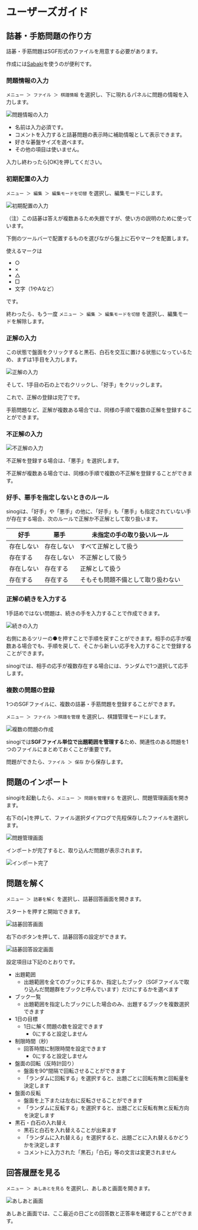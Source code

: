 ユーザーズガイド
==

## 詰碁・手筋問題の作り方

詰碁・手筋問題はSGF形式のファイルを用意する必要があります。

作成には[Sabaki](https://github.com/SabakiHQ/Sabaki)を使うのが便利です。

### 問題情報の入力

`メニュー ＞ ファイル ＞ 棋譜情報` を選択し、下に現れるパネルに問題の情報を入力します。

![問題情報の入力](./1.jpg)

- 名前は入力必須です。
- コメントを入力すると詰碁問題の表示時に補助情報として表示できます。
- 好きな碁盤サイズを選べます。
- その他の項目は使いません。

入力し終わったら[OK]を押してください。

### 初期配置の入力

`メニュー ＞ 編集 ＞ 編集モードを切替` を選択し、編集モードにします。

![初期配置の入力](./2.jpg)

（注）この詰碁は答えが複数あるため失題ですが、使い方の説明のために使っています。

下側のツールバーで配置するものを選びながら盤上に石やマークを配置します。

使えるマークは

- ○
- ×
- △
- □
- 文字（1やAなど）

です。

終わったら、もう一度 `メニュー ＞ 編集 ＞ 編集モードを切替` を選択し、編集モードを解除します。

### 正解の入力

この状態で盤面をクリックすると黒石、白石を交互に置ける状態になっているため、まずは1手目を入力します。

![正解の入力](./3.jpg)

そして、1手目の石の上で右クリックし、「好手」をクリックします。

これで、正解の登録は完了です。

手筋問題など、正解が複数ある場合では、同様の手順で複数の正解を登録することができます。

### 不正解の入力

![不正解の入力](./4.jpg)

不正解を登録する場合は、「悪手」を選択します。

不正解が複数ある場合では、同様の手順で複数の不正解を登録することができます。

### 好手、悪手を指定しないときのルール

sinogiは、「好手」や「悪手」の他に、「好手」も「悪手」も指定されていない手が存在する場合、次のルールで正解か不正解として取り扱います。

| 好手    | 悪手    | 未指定の手の取り扱いルール     |
|-------|-------|-------------------|
| 存在しない | 存在しない | すべて正解として扱う        |
| 存在する  | 存在しない | 不正解として扱う          |
| 存在しない | 存在する  | 正解として扱う           |
| 存在する  | 存在する  | そもそも問題不備として取り扱わない |

### 正解の続きを入力する

1手詰めではない問題は、続きの手を入力することで作成できます。

![続きの入力](./5.jpg)

右側にあるツリーの●を押すことで手順を戻すことができます。相手の応手が複数ある場合でも、手順を戻して、そこから新しい応手を入力することで登録することができます。

sinogiでは、相手の応手が複数存在する場合には、ランダムで1つ選択して応手します。

### 複数の問題の登録

1つのSGFファイルに、複数の詰碁・手筋問題を登録することができます。

`メニュー ＞ ファイル ＞棋譜を管理` を選択し、棋譜管理モードにします。

![複数の問題の作成](./6.jpg)

sinogiでは**SGFファイル単位で出題範囲を管理する**ため、関連性のある問題を1つのファイルにまとめておくことが重要です。

問題ができたら、`ファイル ＞ 保存` から保存します。

## 問題のインポート

sinogiを起動したら、`メニュー ＞ 問題を管理する` を選択し、問題管理画面を開きます。

右下の[+]を押して、ファイル選択ダイアログで先程保存したファイルを選択します。

![問題管理画面](./7.jpg)

インポートが完了すると、取り込んだ問題が表示されます。

![インポート完了](./8.jpg)

## 問題を解く

`メニュー ＞ 詰碁を解く` を選択し、詰碁回答画面を開きます。

スタートを押すと開始できます。

![詰碁回答画面](./9.jpg)

右下のボタンを押して、詰碁回答の設定ができます。

![詰碁回答設定画面](./10.jpg)

設定項目は下記のとおりです。

- 出題範囲
    - 出題範囲を全てのブックにするか、指定したブック（SGFファイルで取り込んだ問題群をブックと呼んでいます）だけにするかを選べます
- ブック一覧
    - 出題範囲を指定したブックにした場合のみ、出題するブックを複数選択できます
- 1日の目標
    - 1日に解く問題の数を設定できます
        - 0にすると設定しません
- 制限時間（秒）
    - 回答時間に制限時間を設定できます
        - 0にすると設定しません
- 盤面の回転（反時計回り）
    - 盤面を90°間隔で回転させることができます
    - 「ランダムに回転する」を選択すると、出題ごとに回転有無と回転量を決定します
- 盤面の反転
    - 盤面を上下または左右に反転させることができます
    - 「ランダムに反転する」を選択すると、出題ごとに反転有無と反転方向を決定します
- 黒石・白石の入れ替え
    - 黒石と白石を入れ替えることが出来ます
    - 「ランダムに入れ替える」を選択すると、出題ごとに入れ替えるかどうかを決定します
    - コメントに入力された「黒石」「白石」等の文言は変更されません

## 回答履歴を見る

`メニュー ＞ あしあとを見る` を選択し、あしあと画面を開きます。

![あしあと画面](./11.jpg)

あしあと画面では、ここ最近の日ごとの回答数と正答率を確認することができます。
